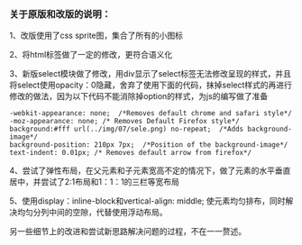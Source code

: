 ### 关于原版和改版的说明： ###
1、改版使用了css sprite图，集合了所有的小图标

2、将html标签做了一定的修改，更符合语义化

3、新版select模块做了修改，用div显示了select标签无法修改呈现的样式，并且将select使用opacity：0隐藏，舍弃了使用下面的代码，抹掉select样式的再进行修改的做法，因为以下代码不能消除掉option的样式，为js的编写做了准备

	-webkit-appearance: none;  /*Removes default chrome and safari style*/
	-moz-appearance: none; /* Removes Default Firefox style*/
	background:#fff url(../img/07/sele.png) no-repeat;  /*Adds background-image*/
	background-position: 210px 7px;  /*Position of the background-image*/
	text-indent: 0.01px; /* Removes default arrow from firefox*/

4、尝试了弹性布局，在父元素和子元素宽高不定的情况下，做了元素的水平垂直居中，并尝试了2:1布局和1：1：1的三栏等宽布局

5、使用display：inline-block和vertical-align: middle;	使元素均匀排布，同时解决均匀分列中间的空隙，代替使用浮动布局。

另一些细节上的改进和尝试新思路解决问题的过程，不在一一赘述。